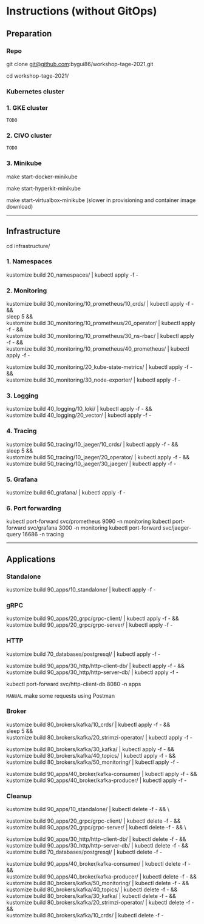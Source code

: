 
# Instructions (without GitOps)

## Preparation

### Repo

git clone git@github.com:bygui86/workshop-tage-2021.git

cd workshop-tage-2021/

### Kubernetes cluster

### 1. GKE cluster

`TODO`

### 2. CIVO cluster

`TODO`

### 3. Minikube

make start-docker-minikube

make start-hyperkit-minikube

make start-virtualbox-minikube (slower in provisioning and container image download)

---

## Infrastructure

cd infrastructure/

### 1. Namespaces

kustomize build 20_namespaces/ | kubectl apply -f -

### 2. Monitoring

kustomize build 30_monitoring/10_prometheus/10_crds/ | kubectl apply -f - && \
sleep 5 && \
kustomize build 30_monitoring/10_prometheus/20_operator/ | kubectl apply -f - && \
kustomize build 30_monitoring/10_prometheus/30_ns-rbac/ | kubectl apply -f - && \
kustomize build 30_monitoring/10_prometheus/40_prometheus/ | kubectl apply -f -

kustomize build 30_monitoring/20_kube-state-metrics/ | kubectl apply -f - && \
kustomize build 30_monitoring/30_node-exporter/ | kubectl apply -f -

### 3. Logging

kustomize build 40_logging/10_loki/ | kubectl apply -f - && \
kustomize build 40_logging/20_vector/ | kubectl apply -f -

### 4. Tracing

kustomize build 50_tracing/10_jaeger/10_crds/ | kubectl apply -f - && \
sleep 5 && \
kustomize build 50_tracing/10_jaeger/20_operator/ | kubectl apply -f - && \
kustomize build 50_tracing/10_jaeger/30_jaeger/ | kubectl apply -f -

### 5. Grafana

kustomize build 60_grafana/ | kubectl apply -f -

### 6. Port forwarding

kubectl port-forward svc/prometheus 9090 -n monitoring
kubectl port-forward svc/grafana 3000 -n monitoring
kubectl port-forward svc/jaeger-query 16686 -n tracing

---

## Applications

### Standalone

kustomize build 90_apps/10_standalone/ | kubectl apply -f -

### gRPC

kustomize build 90_apps/20_grpc/grpc-client/ | kubectl apply -f - && \
kustomize build 90_apps/20_grpc/grpc-server/ | kubectl apply -f -

### HTTP

kustomize build 70_databases/postgresql/ | kubectl apply -f -

kustomize build 90_apps/30_http/http-client-db/ | kubectl apply -f - && \
kustomize build 90_apps/30_http/http-server-db/ | kubectl apply -f -

kubectl port-forward svc/http-client-db 8080 -n apps

`MANUAL` make some requests using Postman

### Broker

kustomize build 80_brokers/kafka/10_crds/ | kubectl apply -f - && \
sleep 5 && \
kustomize build 80_brokers/kafka/20_strimzi-operator/ | kubectl apply -f -

kustomize build 80_brokers/kafka/30_kafka/ | kubectl apply -f - && \
kustomize build 80_brokers/kafka/40_topics/ | kubectl apply -f - && \
kustomize build 80_brokers/kafka/50_monitoring/ | kubectl apply -f -

kustomize build 90_apps/40_broker/kafka-consumer/ | kubectl apply -f - && \
kustomize build 90_apps/40_broker/kafka-producer/ | kubectl apply -f -

### Cleanup

kustomize build 90_apps/10_standalone/ | kubectl delete -f - && \

kustomize build 90_apps/20_grpc/grpc-client/ | kubectl delete -f - && \
kustomize build 90_apps/20_grpc/grpc-server/ | kubectl delete -f - && \

kustomize build 90_apps/30_http/http-client-db/ | kubectl delete -f - && \
kustomize build 90_apps/30_http/http-server-db/ | kubectl delete -f - && \
kustomize build 70_databases/postgresql/ | kubectl delete -f -

kustomize build 90_apps/40_broker/kafka-consumer/ | kubectl delete -f - && \
kustomize build 90_apps/40_broker/kafka-producer/ | kubectl delete -f - && \
kustomize build 80_brokers/kafka/50_monitoring/ | kubectl delete -f - && \
kustomize build 80_brokers/kafka/40_topics/ | kubectl delete -f - && \
kustomize build 80_brokers/kafka/30_kafka/ | kubectl delete -f - && \
kustomize build 80_brokers/kafka/20_strimzi-operator/ | kubectl delete -f - && \
kustomize build 80_brokers/kafka/10_crds/ | kubectl delete -f -

